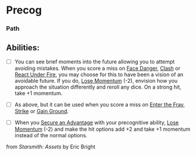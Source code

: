 # Precog
### Path


## Abilities:


- [ ] You can see brief moments into the future allowing you to attempt avoiding mistakes. When you score a miss on [Face Danger](5_Moves/Adventure/Face_Danger.md), [Clash](Clash.md) or [React Under Fire](React_Under_Fire.md), you may choose for this to have been a vision of an avoidable future. If you do, [Lose Momentum](Lose_Momentum.md) (-2), envision how you approach the situation differently and reroll any dice. On a strong hit, take +1 momentum.

- [ ] As above, but it can be used when you score a miss on [Enter the Fray](Enter_the_Fray.md), [Strike](Strike.md) or [Gain Ground](Gain_Ground.md).

- [ ] When you [Secure an Advantage](5_Moves/Adventure/Secure_an_Advantage.md) with your precognitive ability, [Lose Momentum](Lose_Momentum.md) (-2) and make the hit options add +2 and take +1 momentum instead of the normal options.



from *Starsmith: Assets* by Eric Bright